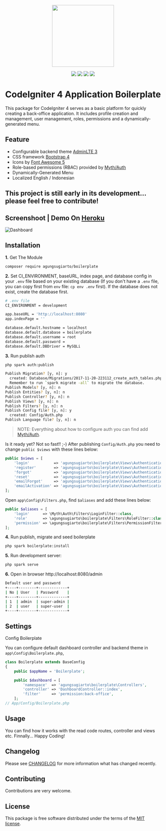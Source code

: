 <p align="center"><img src="https://codeigniter.com/assets/images/codeigniter4logo.png" width="200"></p>

<p align="center">
<a href="https://packagist.org/packages/agungsugiarto/boilerplate"><img src="https://poser.pugx.org/agungsugiarto/boilerplate/version"></a>
<a href="https://packagist.org/packages/agungsugiarto/boilerplate"><img src="https://img.shields.io/badge/Package-agungsugiarto%2Fboilerplate-light.svg"></a>
<a href="https://packagist.org/packages/agungsugiarto/boilerplate"><img src="https://poser.pugx.org/agungsugiarto/boilerplate/downloads"</img></a>
<a href="https://github.com/agungsugiarto/boilerplate/blob/master/LICENSE.md"><img src="https://img.shields.io/github/license/agungsugiarto/boilerplate"></a>
</p>

CodeIgniter 4 Application Boilerplate
=====================================
This package for CodeIgniter 4 serves as a basic platform for quickly creating a back-office application. It includes profile creation and management, user management, roles, permissions and a dynamically-generated menu.

Feature
-------
* Configurable backend theme [AdminLTE 3](https://adminlte.io/docs/3.0/)
* CSS framework [Bootstrap 4](https://getbootstrap.com/)
* Icons by [Font Awesome 5](https://fontawesome.com/)
* Role-based permissions (RBAC) provided by [Myth/Auth](https://github.com/lonnieezell/myth-auth)
* Dynamically-Generated Menu
* Localized English / Indonesian

This project is still early in its development... please feel free to contribute!
------------------------------------------------------------
Screenshoot | Demo On [Heroku](https://boilerplate-codeigniter4.herokuapp.com/)
-------------------------------------------------------------------------------
![Dashboard](.github/dashboard.png?raw=true)

Installation
------------

**1.** Get The Module

```bash
composer require agungsugiarto/boilerplate
```

**2.** Set CI_ENVIRONMENT, baseURL, index page, and database config in your `.env` file based on your existing database (If you don't have a `.env` file, you can copy first from `env` file: `cp env .env` first). If the database does not exist, create the database first.

```bash
# .env file
CI_ENVIRONMENT = development

app.baseURL = 'http://localhost:8080'
app.indexPage = ''

database.default.hostname = localhost
database.default.database = boilerplate
database.default.username = root
database.default.password =
database.default.DBDriver = MySQLi
```
**3.** Run publish auth
```bash
php spark auth:publish

Publish Migration? [y, n]: y
  created: Database/Migrations/2017-11-20-223112_create_auth_tables.php
  Remember to run `spark migrate -all` to migrate the database.
Publish Models? [y, n]: n
Publish Entities? [y, n]: n
Publish Controller? [y, n]: n
Publish Views? [y, n]: n
Publish Filters? [y, n]: n
Publish Config file? [y, n]: y
  created: Config/Auth.php
Publish Language file? [y, n]: n
```

> NOTE: Everything about how to configure auth you can find add [Myth/Auth](https://github.com/lonnieezell/myth-auth).


Is it ready yet? Not so fast!! ;-) After publishing `Config/Auth.php` you need to change
`public $views` with these lines below:
```php
public $views = [
    'login'           => 'agungsugiarto\boilerplate\Views\Authentication\login',
    'register'        => 'agungsugiarto\boilerplate\Views\Authentication\register',
    'forgot'          => 'agungsugiarto\boilerplate\Views\Authentication\forgot',
    'reset'           => 'agungsugiarto\boilerplate\Views\Authentication\reset',
    'emailForgot'     => 'agungsugiarto\boilerplate\Views\Authentication\emails\forgot',
    'emailActivation' => 'agungsugiarto\boilerplate\Views\Authentication\emails\activation',
];
```

Open `app\Config\Filters.php`, find `$aliases` and add these lines below:
```php
public $aliases = [
    'login'      => \Myth\Auth\Filters\LoginFilter::class,
    'role'       => \agungsugiarto\boilerplate\Filters\RoleFilter::class,
    'permission' => \agungsugiarto\boilerplate\Filters\PermissionFilter::class,
];
```

**4.** Run publish, migrate and seed boilerplate

```bash
php spark boilerplate:install
```

**5.** Run development server:

```bash
php spark serve
```

**6.** Open in browser http://localhost:8080/admin
```bash
Default user and password
+----+--------+-------------+
| No | User   | Password    |
+----+--------+-------------+
| 1  | admin  | super-admin |
| 2  | user   | super-user  |
+----+--------+-------------+
```

Settings
--------

Config Boilerplate

You can configure default dashboard controller and backend theme in `app\Config\Boilerplate.php`,

```php
class Boilerplate extends BaseConfig
{
    public $appName = 'Boilerplate';

    public $dashboard = [
        'namespace'  => 'agungsugiarto\boilerplate\Controllers',
        'controller' => 'DashboardController::index',
        'filter'     => 'permission:back-office',
    ];
// App/Config/Boilerplate.php
```

Usage
-----
You can find how it works with the read code routes, controller and views etc. Finnally... Happy Coding!

Changelog
--------
Please see [CHANGELOG](CHANGELOG.md) for more information what has changed recently.

Contributing
------------
Contributions are very welcome.

License
-------

This package is free software distributed under the terms of the [MIT license](LICENSE.md).
